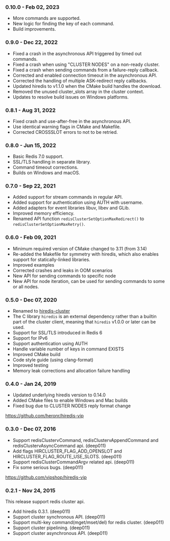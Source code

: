 ### 0.10.0 - Feb 02, 2023

* More commands are supported.
* New logic for finding the key of each command.
* Build improvements.

### 0.9.0 - Dec 22, 2022

* Fixed a crash in the asynchronous API triggered by timed out commands.
* Fixed a crash when using "CLUSTER NODES" on a non-ready cluster.
* Fixed a crash when sending commands from a failure-reply callback.
* Corrected and enabled connection timeout in the asynchronous API.
* Corrected the handling of multiple ASK-redirect reply callbacks.
* Updated hiredis to v1.1.0 when the CMake build handles the download.
* Removed the unused cluster_slots array in the cluster context.
* Updates to resolve build issues on Windows platforms.

### 0.8.1 - Aug 31, 2022

* Fixed crash and use-after-free in the asynchronous API.
* Use identical warning flags in CMake and Makefile.
* Corrected CROSSSLOT errors to not to be retried.

### 0.8.0 - Jun 15, 2022

* Basic Redis 7.0 support.
* SSL/TLS handling in separate library.
* Command timeout corrections.
* Builds on Windows and macOS.

### 0.7.0 - Sep 22, 2021

* Added support for stream commands in regular API.
* Added support for authentication using AUTH with username.
* Added adapters for event libraries libuv, libev and GLib.
* Improved memory efficiency.
* Renamed API function `redisClusterSetOptionMaxRedirect()`
  to `redisClusterSetOptionMaxRetry()`.

### 0.6.0 - Feb 09, 2021

* Minimum required version of CMake changed to 3.11 (from 3.14)
* Re-added the Makefile for symmetry with hiredis, which also enables
  support for statically-linked libraries.
* Improved examples
* Corrected crashes and leaks in OOM scenarios
* New API for sending commands to specific node
* New API for node iteration, can be used for sending commands
  to some or all nodes.

### 0.5.0 - Dec 07, 2020

* Renamed to [hiredis-cluster](https://github.com/Nordix/hiredis-cluster)
* The C library `hiredis` is an external dependency rather than a builtin part
  of the cluster client, meaning that `hiredis` v1.0.0 or later can be used.
* Support for SSL/TLS introduced in Redis 6
* Support for IPv6
* Support authentication using AUTH
* Handle variable number of keys in command EXISTS
* Improved CMake build
* Code style guide (using clang-format)
* Improved testing
* Memory leak corrections and allocation failure handling

### 0.4.0 - Jan 24, 2019

* Updated underlying hiredis version to 0.14.0
* Added CMake files to enable Windows and Mac builds
* Fixed bug due to CLUSTER NODES reply format change

https://github.com/heronr/hiredis-vip

### 0.3.0 - Dec 07, 2016

* Support redisClustervCommand, redisClustervAppendCommand and redisClustervAsyncCommand api. (deep011)
* Add flags HIRCLUSTER_FLAG_ADD_OPENSLOT and HIRCLUSTER_FLAG_ROUTE_USE_SLOTS. (deep011)
* Support redisClusterCommandArgv related api. (deep011)
* Fix some serious bugs. (deep011)

https://github.com/vipshop/hiredis-vip

### 0.2.1 - Nov 24, 2015

This release support redis cluster api.

* Add hiredis 0.3.1. (deep011)
* Support cluster synchronous API. (deep011)
* Support multi-key command(mget/mset/del) for redis cluster. (deep011)
* Support cluster pipelining. (deep011)
* Support cluster asynchronous API. (deep011)
